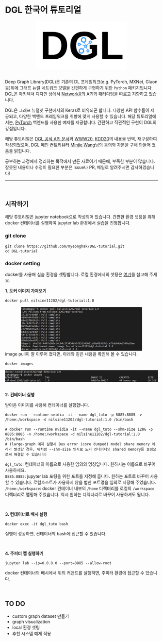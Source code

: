 


DGL 한국어 튜토리얼
==============================================

<center><img src="/asset/dgl_logo.png" align="center" alt="drawing" width="300"/></center>    

<br/>

Deep Graph Library(DGL)은 기존의 DL 프레임워크(e.g. PyTorch, MXNet, Gluon 등)위에 그래프 뉴럴 네트워크 모델을 간편하게 구현하기 위한 `Python` 패키지입니다. DGL은 아키텍쳐 디자인 상에서 [NetworkX](https://networkx.org/)의 API와 패러다임을 따르고 지향하고 있습니다.  


DGL은 그래프 뉴럴넷 구현에서의 Keras로 비유되곤 합니다. 다양한 API 함수들이 제공되고, 다양한 백엔드 프레임워크를 취향에 맞게 사용할 수 있습니다. 해당 튜토리얼에서는, [PyTorch](https://pytorch.org/) 백엔드를 사용한 예제를 제공합니다. 간편하고 직관적인 구현이 DGL의 강점입니다.  

해당 튜토리얼은 [DGL 공식 API 문서](https://docs.dgl.ai/en/latest/new-tutorial/)와 [WWW20](https://github.com/dglai/WWW20-Hands-on-Tutorial), [KDD20](https://github.com/dglai/KDD20-Hands-on-Tutorial)의 내용을 번역, 재구성하여 작성되었으며, DGL 메인 컨트리뷰터 [Minjie Wang](https://github.com/jermainewang)님의 동의와 자문을 구해 만들어 졌음을 밝힙니다.  

공부하는 과정에서 정리하는 목적에서 만든 자료이기 때문에, 부족한 부분이 많습니다.  
잘못된 내용이나 수정이 필요한 부분은 issue나 PR, 메일로 알려주시면 감사하겠습니다!  



----


<br>


## 시작하기

해당 튜토리얼은 jupyter notebook으로 작성되어 있습니다. 간편한 환경 셋팅을 위해 docker 컨테이너를 실행하여 jupyter lab 환경에서 실습을 진행합니다.  

### git clone

```
git clone https://github.com/myeonghak/DGL-tutorial.git
cd DGL-tutorial
```

### docker setting  
docker를 사용해 실습 환경을 셋팅합니다.
로컬 환경에서의 셋팅은 [여기](https://docs.dgl.ai/en/0.4.x/install/)를 참고해 주세요.  


**1. 도커 이미지 가져오기**
```
docker pull nilsine11202/dgl-tutorial:1.0
```
<center><img src="/asset/docker_pull.png" align="center" alt="drawing" width="400"/></center>    
image pull이 잘 이루어 졌다면, 아래와 같은 내용을 확인해 볼 수 있습니다.   


```
docker images
```  


<center><img src="/asset/docker_images.png" align="center" alt="drawing" width="600"/></center>    



<br/>



**2. 컨테이너 실행**  

받아온 이미지를 사용해 컨테이너를 실행합니다.  

```
docker run --runtime nvidia -it --name dgl_tuto -p 8885:8885 -v /home:/workspace -d nilsine11202/dgl-tutorial:1.0 /bin/bash

# docker run --runtime nvidia -it --name dgl_tuto --shm-size 128G -p 8885:8885 -v /home:/workspace -d nilsine11202/dgl-tutorial:1.0 /bin/bash
# (large-graph 예제 실행시 Bus error (core dumped) model share memory 에러가 발생할 경우, 위처럼 --shm-size 인자로 도커 컨테이너의 shared memory를 늘림으로써 해결할 수 있습니다)

```
`dgl_tuto`: 컨테이너의 이름으로 사용한 임의의 명칭입니다. 원하시는 이름으로 바꾸어 사용하세요.  
`8885:8885`: jupyter lab 포팅을 위한 포트를 지정해 줍니다. 원하는 포트로 바꾸어 사용할 수 있습니다. 로컬호스트가 사용하지 않을 법한 포트명을 임의로 지정해 주었습니다.  
`/home:/workspace`: docker 컨테이너 내부의 `/home` 디렉터리를 로컬의 `/workspace` 디렉터리로 맵핑해 주었습니다. 역시 원하는 디렉터리로 바꾸어 사용하셔도 됩니다.  

<br/>

**3. 컨테이너로 배시 실행**
```
docker exec -it dgl_tuto bash
```
실행이 성공하면, 컨테이너의 bash에 접근할 수 있습니다.  

<br/>

**4. 주피터 랩 실행하기**
```
jupyter lab --ip=0.0.0.0 --port=8885 --allow-root
```
docker 컨테이너의 배시에서 위의 커맨드를 실행하면, 주피터 환경에 접근할 수 있습니다.  


<br/>


## TO DO  

* custom graph dataset 만들기
* graph visualization
* local 환경 셋팅
* 추천 시스템 예제 적용
